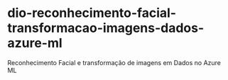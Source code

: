 # dio-reconhecimento-facial-transformacao-imagens-dados-azure-ml
Reconhecimento Facial e transformação de imagens em Dados no Azure ML
